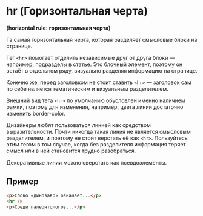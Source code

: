 # hr (Горизонтальная черта)

**(horizontal rule: горизонтальная черта)**

Та самая горизонтальная черта, которая разделяет смысловые блоки на странице.

Тег `<hr>` помогает отделить независимые друг от друга блоки — например, подразделы в статье. Это блочный элемент, поэтому он встаёт в отдельном ряду, визуально разделяя информацию на странице.

Конечно же, перед заголовком не стоит ставить `<hr>` — заголовок сам по себе является тематическим и визуальным разделителем.

Внешний вид тега `<hr>` по умолчанию обусловлен именно наличием рамки, поэтому для изменения, например, цвета линии достаточно изменить border-color.

Дизайнеры любят пользоваться линией как средством выразительности. Почти никогда такая линия не является смысловым разделителем, и поэтому не стоит верстать её как `<hr>`. Пользуйтесь этим тегом в том случае, когда без разделителя информация теряет смысл или в ней становится трудно разобраться.

Декоративные линии можно сверстать как псевдоэлементы.

## Пример

```html
<p>Слово «динозавр» означает...</p>
<hr />
<p>Среди палеонтологов...</p>
```
